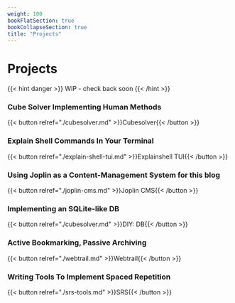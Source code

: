 ```yaml
---
weight: 100
bookFlatSection: true
bookCollapseSection: true
title: "Projects"
---
```


# Projects

{{< hint danger >}}
WIP - check back soon
{{< /hint >}}


### Cube Solver Implementing Human Methods
{{< button relref="./cubesolver.md" >}}Cubesolver{{< /button >}}


### Explain Shell Commands In Your Terminal
{{< button relref="./explain-shell-tui.md" >}}Explainshell TUI{{< /button >}}


### Using Joplin as a Content-Management System for this blog
{{< button relref="./joplin-cms.md" >}}Joplin CMS{{< /button >}}


### Implementing an SQLite-like DB
{{< button relref="./cubesolver.md" >}}DIY: DB{{< /button >}}


### Active Bookmarking, Passive Archiving
{{< button relref="./webtrail.md" >}}Webtrail{{< /button >}}


### Writing Tools To Implement Spaced Repetition
{{< button relref="./srs-tools.md" >}}SRS{{< /button >}}
